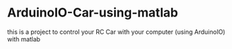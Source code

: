 # ArduinoIO-Car-using-matlab
this is a project to control your RC Car with your computer (using ArduinoIO) with matlab
